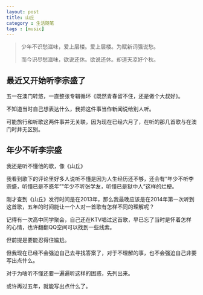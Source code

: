 ```yaml
---
layout: post
title: 山丘
category : 生活随笔
tags : [music]
---
```

>少年不识愁滋味，爱上层楼。爱上层楼。为赋新词强说愁。
>
>而今识尽愁滋味，欲说还休。欲说还休。却道天凉好个秋。

## 最近又开始听李宗盛了
五一在澳门转悠，一直整张专辑循环《既然青春留不住，还是做个大叔好》。

不知道当时自己想表达什么，我把这件事当作新闻说给别人听。

可能旅行和听歌这两件事并无关联，因为现在已经六月了，在听的那几首歌与在澳门时并无区别。

## 年少不听李宗盛
我还是听不懂他的歌，像《山丘》

我看到歌下的评论里好多人说听不懂是因为人生经历还不够，还会有“年少不听李宗盛，听懂已是不惑年”“年少不听张学友，听懂已是狱中人”这样的烂梗。

刚才查到《山丘》发行时间是在2013年，那么我最晚应该是在2014年第一次听到这首歌，五年的时间能让一个人对一首歌有怎样不同的理解呢？

记得有一次高中同学聚会，自己还在KTV唱过这首歌，早已忘了当时是怀着怎样的心情，也许翻翻QQ空间可以找到一些线索。

但前提是要能忍得住尴尬。

但我现在已经不会强迫自己去寻找答案了，对于不理解的事，也不会强迫自己非要写出点什么。

对于为啥听不懂还要一遍遍听这样的困惑，先列出来。

或许再过五年，就能写出点什么了。
